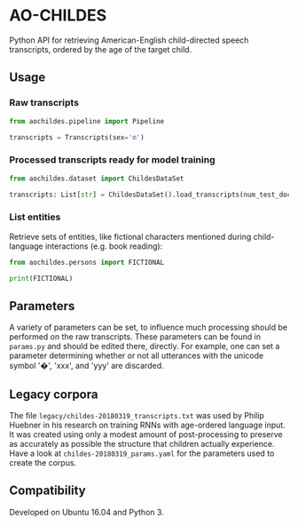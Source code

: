 # AO-CHILDES

Python API for retrieving American-English child-directed speech transcripts,
 ordered by the age of the target child.

## Usage

### Raw transcripts


```python
from aochildes.pipeline import Pipeline

transcripts = Transcripts(sex='m')
```

### Processed transcripts ready for model training

```python
from aochildes.dataset import ChildesDataSet

transcripts: List[str] = ChildesDataSet().load_transcripts(num_test_docs=10)
```

### List entities

Retrieve sets of entities, like fictional characters mentioned during child-language interactions (e.g. book reading):

```python
from aochildes.persons import FICTIONAL

print(FICTIONAL)
```

## Parameters

A variety of parameters can be set, to influence much processing should be performed on the raw transcripts.
These parameters can be found in `params.py` and should be edited there, directly.
For example, one can set a parameter determining whether or not all utterances with the unicode symbol '�', 'xxx', and 'yyy' are discarded.

## Legacy corpora

The file `legacy/childes-20180319_transcripts.txt` was used by Philip Huebner in his research on training RNNs with age-ordered language input.
It was created using only a modest amount of post-processing to preserve as accurately as possible the structure that children actually experience. 
Have a look at `childes-20180319_params.yaml` for the parameters used to create the corpus.

## Compatibility

Developed on Ubuntu 16.04 and Python 3. 

